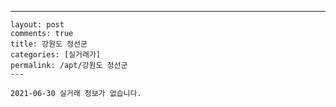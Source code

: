 ---
    layout: post
    comments: true
    title: 강원도 정선군
    categories: [실거래가]
    permalink: /apt/강원도 정선군
    ---

    2021-06-30 실거래 정보가 없습니다.

    